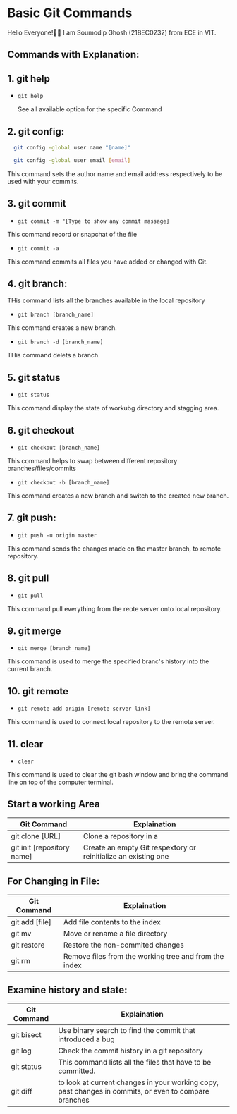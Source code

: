 
# Basic Git Commands

Hello Everyone!👋🏻 I am Soumodip Ghosh (21BEC0232) from ECE in VIT.


## Commands with Explanation:

## 1. git help

* `git help`

  See all available option for the specific Command

## 2. git config:
                     
```bash
  git config -global user name "[name]"

  git config -global user email [email]
```
This command sets the author name and email address respectively to be used with your commits.


## 3. git commit 

* ```git commit -m "[Type to show any commit massage]```

This command record or snapchat of the file
* ```git commit -a```

This command commits all files you have added or changed with Git.

## 4. git branch:

THis command lists all the branches available in the local repository

* ```git branch [branch_name]```

This command creates a new branch. 


* ```git branch -d [branch_name] ```

THis command delets a branch.


## 5. git status

* ```git status```

This command display the state of workubg directory and stagging area.

## 6. git checkout

* ```git checkout [branch_name]```

This command helps to swap between different repository branches/files/commits

* ```git checkout -b [branch_name]```

This command creates a new branch and switch to the created new branch.

## 7. git push:
* ```git push -u origin master```

This command sends the changes made on the master branch, to remote repository.

## 8. git pull 
* ```git pull```

This command pull everything from the reote server onto local repository.

## 9. git merge
* ```git merge [branch_name]```

This command is used to merge the specified branc's history into the current branch.

## 10. git remote
* ```git remote add origin [remote server link]```


This command is used to connect local repository to the remote server.

## 11. clear
* ```clear```

This command is used to clear the git bash window and bring the command line on top of the computer terminal.


## Start a working Area

| Git Command            | Explaination                                                                |
| ----------------- | ------------------------------------------------------------------ |
| git clone [URL] | Clone a repository in a  |
| git init [repository name] |Create an empty Git respextory or reinitialize an existing one |


## For Changing in File:
| Git Command            | Explaination                                     |
| ----------------- | ------------------------------------------------------------------ |
| git add [file] | Add file contents to the index  |
| git mv | Move or rename a file directory |
| git restore | Restore the non-commited changes |
| git rm | Remove files from the working tree and from the index |

## Examine history and state:
| Git Command            | Explaination                                                                |
| ----------------- | ------------------------------------------------------------------ |
| git bisect | Use binary search to find the commit that introduced a bug |
| git log | Check the commit history in a git repository |
| git status | This command lists all the files that have to be committed. |
| git diff | to look at current changes in your working copy, past changes in commits, or even to compare branches |


